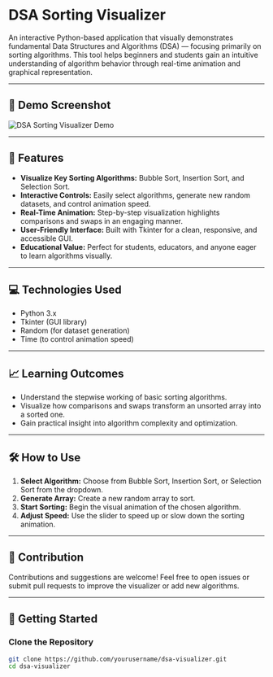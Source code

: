 # DSA Sorting Visualizer

An interactive Python-based application that visually demonstrates fundamental Data Structures and Algorithms (DSA) — focusing primarily on sorting algorithms. This tool helps beginners and students gain an intuitive understanding of algorithm behavior through real-time animation and graphical representation.

---

## 📸 Demo Screenshot

![DSA Sorting Visualizer Demo](demo.jpg)

---

## 🚀 Features

- **Visualize Key Sorting Algorithms:** Bubble Sort, Insertion Sort, and Selection Sort.
- **Interactive Controls:** Easily select algorithms, generate new random datasets, and control animation speed.
- **Real-Time Animation:** Step-by-step visualization highlights comparisons and swaps in an engaging manner.
- **User-Friendly Interface:** Built with Tkinter for a clean, responsive, and accessible GUI.
- **Educational Value:** Perfect for students, educators, and anyone eager to learn algorithms visually.

---

## 💻 Technologies Used

- Python 3.x
- Tkinter (GUI library)
- Random (for dataset generation)
- Time (to control animation speed)

---

## 📈 Learning Outcomes

- Understand the stepwise working of basic sorting algorithms.
- Visualize how comparisons and swaps transform an unsorted array into a sorted one.
- Gain practical insight into algorithm complexity and optimization.

---

## 🛠️ How to Use

1. **Select Algorithm:** Choose from Bubble Sort, Insertion Sort, or Selection Sort from the dropdown.
2. **Generate Array:** Create a new random array to sort.
3. **Start Sorting:** Begin the visual animation of the chosen algorithm.
4. **Adjust Speed:** Use the slider to speed up or slow down the sorting animation.

---

## 🙌 Contribution

Contributions and suggestions are welcome! Feel free to open issues or submit pull requests to improve the visualizer or add new algorithms.

---

## 🎯 Getting Started

### Clone the Repository
```bash
git clone https://github.com/yourusername/dsa-visualizer.git
cd dsa-visualizer
